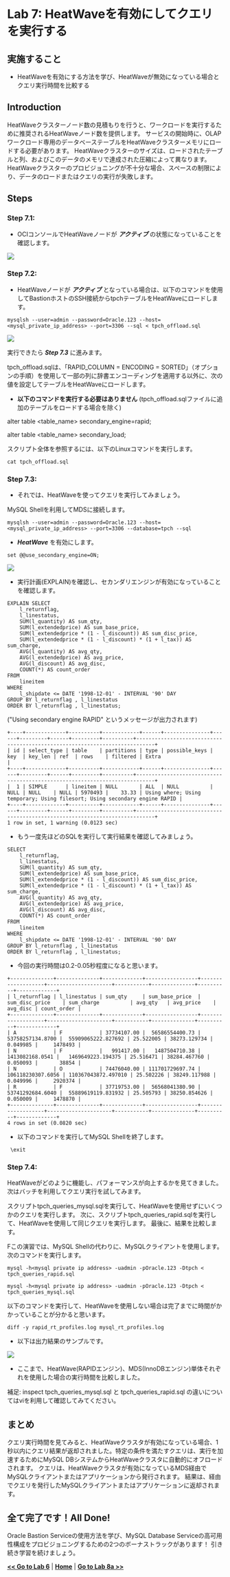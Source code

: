 # Lab 7: HeatWaveを有効にしてクエリを実行する

## 実施すること
- HeatWaveを有効にする方法を学び、HeatWaveが無効になっている場合とクエリ実行時間を比較する

## Introduction

HeatWaveクラスターノード数の見積もりを行うと、ワークロードを実行するために推奨されるHeatWaveノード数を提供します。 サービスの開始時に、OLAPワークロード専用のデータベーステーブルをHeatWaveクラスターメモリにロードする必要があります。 HeatWaveクラスターのサイズは、ロードされたテーブルと列、およびこのデータのメモリで達成された圧縮によって異なります。HeatWaveクラスターのプロビジョニングが不十分な場合、スペースの制限により、データのロードまたはクエリの実行が失敗します。

## Steps

### **Step 7.1:**
- OCIコンソールでHeatWaveノードが _**アクティブ**_ の状態になっていることを確認します。
  
![](./images/HW34_hw.png)


### **Step 7.2:**
- HeatWaveノードが _**アクティブ**_ となっている場合は、以下のコマンドを使用してBastionホストのSSH接続からtpchテーブルをHeatWaveにロードします。

```
mysqlsh --user=admin --password=Oracle.123 --host=<mysql_private_ip_address> --port=3306 --sql < tpch_offload.sql
```

![](./images/HW34_2_hw.png)

 実行できたら _**Step 7.3**_ に進みます。

tpch_offload.sqlは、「RAPID_COLUMN = ENCODING = SORTED」（オプションの手順）を使用して一部の列に辞書エンコーディングを適用する以外に、次の値を設定してテーブルをHeatWaveにロードします。

- **以下のコマンドを実行する必要はありません** (tpch_offload.sqlファイルに追加のテーブルをロードする場合を除く)

alter table <table_name> secondary_engine=rapid;

alter table  <table_name> secondary_load;

スクリプト全体を参照するには、以下のLinuxコマンドを実行します。
```
cat tpch_offload.sql
```

### **Step 7.3:**
- それでは、HeatWaveを使ってクエリを実行してみましょう。

MySQL Shellを利用してMDSに接続します。
```
mysqlsh --user=admin --password=Oracle.123 --host=<mysql_private_ip_address> --port=3306 --database=tpch --sql
```
- _**HeatWave**_ を有効にします。
```
set @@use_secondary_engine=ON;
```
![](./images/HW35_hw.png)

- 実行計画(EXPLAIN)を確認し、セカンダリエンジンが有効になっていることを確認します。
```
EXPLAIN SELECT
    l_returnflag,
    l_linestatus,
    SUM(l_quantity) AS sum_qty,
    SUM(l_extendedprice) AS sum_base_price,
    SUM(l_extendedprice * (1 - l_discount)) AS sum_disc_price,
    SUM(l_extendedprice * (1 - l_discount) * (1 + l_tax)) AS sum_charge,
    AVG(l_quantity) AS avg_qty,
    AVG(l_extendedprice) AS avg_price,
    AVG(l_discount) AS avg_disc,
    COUNT(*) AS count_order
FROM
    lineitem
WHERE
    l_shipdate <= DATE '1998-12-01' - INTERVAL '90' DAY
GROUP BY l_returnflag , l_linestatus
ORDER BY l_returnflag , l_linestatus;
```
("Using secondary engine RAPID" というメッセージが出力されます)

```
+----+-------------+----------+------------+------+---------------+------+---------+------+---------+----------+----------------------------------------------------------------------------+
| id | select_type | table    | partitions | type | possible_keys | key  | key_len | ref  | rows    | filtered | Extra                                                                      |
+----+-------------+----------+------------+------+---------------+------+---------+------+---------+----------+----------------------------------------------------------------------------+
|  1 | SIMPLE      | lineitem | NULL       | ALL  | NULL          | NULL | NULL    | NULL | 5970493 |    33.33 | Using where; Using temporary; Using filesort; Using secondary engine RAPID |
+----+-------------+----------+------------+------+---------------+------+---------+------+---------+----------+----------------------------------------------------------------------------+
1 row in set, 1 warning (0.0123 sec)
```

- もう一度先ほどのSQLを実行して実行結果を確認してみましょう。
```
SELECT
    l_returnflag,
    l_linestatus,
    SUM(l_quantity) AS sum_qty,
    SUM(l_extendedprice) AS sum_base_price,
    SUM(l_extendedprice * (1 - l_discount)) AS sum_disc_price,
    SUM(l_extendedprice * (1 - l_discount) * (1 + l_tax)) AS sum_charge,
    AVG(l_quantity) AS avg_qty,
    AVG(l_extendedprice) AS avg_price,
    AVG(l_discount) AS avg_disc,
    COUNT(*) AS count_order
FROM
    lineitem
WHERE
    l_shipdate <= DATE '1998-12-01' - INTERVAL '90' DAY
GROUP BY l_returnflag , l_linestatus
ORDER BY l_returnflag , l_linestatus;
```

- 今回の実行時間は0.2-0.05秒程度になると思います。

```
+--------------+--------------+-------------+-----------------+-------------------+---------------------+-----------+--------------+----------+-------------+
| l_returnflag | l_linestatus | sum_qty     | sum_base_price  | sum_disc_price    | sum_charge          | avg_qty   | avg_price    | avg_disc | count_order |
+--------------+--------------+-------------+-----------------+-------------------+---------------------+-----------+--------------+----------+-------------+
| A            | F            | 37734107.00 |  56586554400.73 |  53758257134.8700 |  55909065222.827692 | 25.522005 | 38273.129734 | 0.049985 |     1478493 |
| N            | F            |   991417.00 |   1487504710.38 |   1413082168.0541 |   1469649223.194375 | 25.516471 | 38284.467760 | 0.050093 |       38854 |
| N            | O            | 74476040.00 | 111701729697.74 | 106118230307.6056 | 110367043872.497010 | 25.502226 | 38249.117988 | 0.049996 |     2920374 |
| R            | F            | 37719753.00 |  56568041380.90 |  53741292684.6040 |  55889619119.831932 | 25.505793 | 38250.854626 | 0.050009 |     1478870 |
+--------------+--------------+-------------+-----------------+-------------------+---------------------+-----------+--------------+----------+-------------+
4 rows in set (0.0820 sec)
```
- 以下のコマンドを実行してMySQL Shellを終了します。
  
```
 \exit
```
### **Step 7.4:**

HeatWaveがどのように機能し、パフォーマンスが向上するかを見てきました。次はバッチを利用してクエリ実行を試してみます。

スクリプトtpch_queries_mysql.sqlを実行して、HeatWaveを使用せずにいくつかのクエリを実行します。
次に、スクリプトtpch_queries_rapid.sqlを実行して、HeatWaveを使用して同じクエリを実行します。
最後に、結果を比較します。

Fこの演習では、MySQL Shellの代わりに、MySQLクライアントを使用します。
次のコマンドを実行します。
```
mysql -h<mysql private ip address> -uadmin -pOracle.123 -Dtpch < tpch_queries_rapid.sql
```
```
mysql -h<mysql private ip address> -uadmin -pOracle.123 -Dtpch < tpch_queries_mysql.sql
```
以下のコマンドを実行して、HeatWaveを使用しない場合は完了までに時間がかかっていることが分かると思います。
```
diff -y rapid_rt_profiles.log mysql_rt_profiles.log
```

- 以下は出力結果のサンプルです。

![](./images/HW36_hw.png)

- ここまで、HeatWave(RAPIDエンジン)、MDS(InnoDBエンジン)単体それぞれを使用した場合の実行時間を比較しました。

補足: inspect tpch_queries_mysql.sql と tpch_queries_rapid.sql の違いについてはviを利用して確認してみてください。


## まとめ

クエリ実行時間を見てみると、HeatWaveクラスタが有効になっている場合、1秒以内にクエリ結果が返却されました。特定の条件を満たすクエリは、実行を加速するためにMySQL DBシステムからHeatWaveクラスタに自動的にオフロードされます。 クエリは、HeatWaveクラスタが有効になっているMDS経由でMySQLクライアントまたはアプリケーションから発行されます。 結果は、経由でクエリを発行したMySQLクライアントまたはアプリケーションに返却されます。


## 全て完了です！All Done!

Oracle Bastion Serviceの使用方法を学び、MySQL Database Serviceの高可用性構成をプロビジョニングするための2つのボーナストラックがあります！
引き続き学習を続けましょう。

**[<< Go to Lab 6](/Lab6/README.md)** | **[Home](../README.md)** | **[Go to Lab 8a >>](/Lab8a/README.md)**
